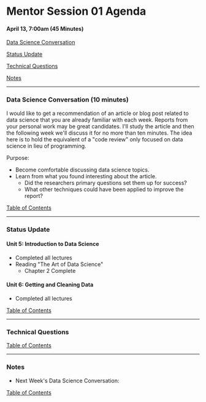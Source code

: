# Mentor Session 01 Agenda

#### April 13, 7:00am (45 Minutes)


[Data Science Conversation](#ds_conversation)

[Status Update](#status_update)

[Technical Questions](#technical_questions)

[Notes](#notes)


---
### <a name="ds_conversation"></a> Data Science Conversation (10 minutes)
I would like to get a recommendation of an article or blog post related to 
data science that you are already familiar with each week.
Reports from your personal work may be great candidates.
I'll study the article and then the following week we'll discuss it for no
more than ten minutes.
The idea here is to hold the equivalent of a "code review" only focused on
data science in lieu of programming.

Purpose:
- Become comfortable discussing data science topics.
- Learn from what you found interesting about the article.
    - Did the researchers primary questions set them up for success?
    - What other techniques could have been applied to improve the report?

[Table of Contents](#toc)


---
### <a name="status_update"></a> Status Update
#### Unit 5: Introduction to Data Science
- Completed all lectures
- Reading "The Art of Data Science"
    - Chapter 2 Complete
#### Unit 6: Getting and Cleaning Data
- Completed all lectures


[Table of Contents](#toc)


---
### <a name="technical_questions"></a> Technical Questions 


[Table of Contents](#toc)


---
### <a name="notes"></a> Notes
- Next Week's Data Science Conversation: 

[Table of Contents](#toc)

